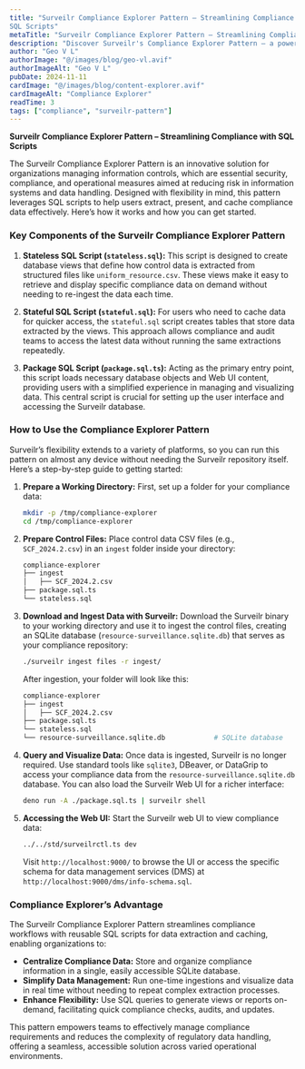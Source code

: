 ```yaml
---
title: "Surveilr Compliance Explorer Pattern – Streamlining Compliance with
SQL Scripts"
metaTitle: "Surveilr Compliance Explorer Pattern – Streamlining Compliance with SQL Scripts"
description: "Discover Surveilr's Compliance Explorer Pattern – a powerful tool for managing compliance data with SQL-based automation. Ideal for organizations looking to centralize compliance evidence, monitor resources, and simplify data analysis across platforms"
author: "Geo V L"
authorImage: "@/images/blog/geo-vl.avif"
authorImageAlt: "Geo V L"
pubDate: 2024-11-11
cardImage: "@/images/blog/content-explorer.avif"
cardImageAlt: "Compliance Explorer"
readTime: 3
tags: ["compliance", "surveilr-pattern"]
---
```


**Surveilr Compliance Explorer Pattern – Streamlining Compliance with SQL
Scripts**

The Surveilr Compliance Explorer Pattern is an innovative solution for
organizations managing information controls, which are essential security,
compliance, and operational measures aimed at reducing risk in information
systems and data handling. Designed with flexibility in mind, this pattern
leverages SQL scripts to help users extract, present, and cache compliance data
effectively. Here’s how it works and how you can get started.

### Key Components of the Surveilr Compliance Explorer Pattern

1. **Stateless SQL Script (`stateless.sql`):** This script is designed to create
   database views that define how control data is extracted from structured
   files like `uniform_resource.csv`. These views make it easy to retrieve and
   display specific compliance data on demand without needing to re-ingest the
   data each time.

2. **Stateful SQL Script (`stateful.sql`):** For users who need to cache data
   for quicker access, the `stateful.sql` script creates tables that store data
   extracted by the views. This approach allows compliance and audit teams to
   access the latest data without running the same extractions repeatedly.

3. **Package SQL Script (`package.sql.ts`):** Acting as the primary entry point,
   this script loads necessary database objects and Web UI content, providing
   users with a simplified experience in managing and visualizing data. This
   central script is crucial for setting up the user interface and accessing the
   Surveilr database.

### How to Use the Compliance Explorer Pattern

Surveilr’s flexibility extends to a variety of platforms, so you can run this
pattern on almost any device without needing the Surveilr repository itself.
Here’s a step-by-step guide to getting started:

1. **Prepare a Working Directory:** First, set up a folder for your compliance
   data:
   ```bash
   mkdir -p /tmp/compliance-explorer
   cd /tmp/compliance-explorer
   ```

2. **Prepare Control Files:** Place control data CSV files (e.g.,
   `SCF_2024.2.csv`) in an `ingest` folder inside your directory:
   ```bash
   compliance-explorer
   ├── ingest
   │   ├── SCF_2024.2.csv
   ├── package.sql.ts
   └── stateless.sql
   ```

3. **Download and Ingest Data with Surveilr:** Download the Surveilr binary to
   your working directory and use it to ingest the control files, creating an
   SQLite database (`resource-surveillance.sqlite.db`) that serves as your
   compliance repository:
   ```bash
   ./surveilr ingest files -r ingest/
   ```

   After ingestion, your folder will look like this:
   ```bash
   compliance-explorer
   ├── ingest
   │   ├── SCF_2024.2.csv
   ├── package.sql.ts
   └── stateless.sql
   └── resource-surveillance.sqlite.db            # SQLite database
   ```

4. **Query and Visualize Data:** Once data is ingested, Surveilr is no longer
   required. Use standard tools like `sqlite3`, DBeaver, or DataGrip to access
   your compliance data from the `resource-surveillance.sqlite.db` database. You
   can also load the Surveilr Web UI for a richer interface:
   ```bash
   deno run -A ./package.sql.ts | surveilr shell
   ```

5. **Accessing the Web UI:** Start the Surveilr web UI to view compliance data:
   ```bash
   ../../std/surveilrctl.ts dev
   ```

   Visit `http://localhost:9000/` to browse the UI or access the specific schema
   for data management services (DMS) at
   `http://localhost:9000/dms/info-schema.sql`.

### Compliance Explorer’s Advantage

The Surveilr Compliance Explorer Pattern streamlines compliance workflows with
reusable SQL scripts for data extraction and caching, enabling organizations to:

- **Centralize Compliance Data:** Store and organize compliance information in a
  single, easily accessible SQLite database.
- **Simplify Data Management:** Run one-time ingestions and visualize data in
  real time without needing to repeat complex extraction processes.
- **Enhance Flexibility:** Use SQL queries to generate views or reports
  on-demand, facilitating quick compliance checks, audits, and updates.

This pattern empowers teams to effectively manage compliance requirements and
reduces the complexity of regulatory data handling, offering a seamless,
accessible solution across varied operational environments.
